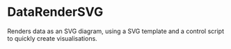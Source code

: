 # DataRenderSVG
Renders data as an SVG diagram, using a SVG template and a control script to quickly create visualisations.
